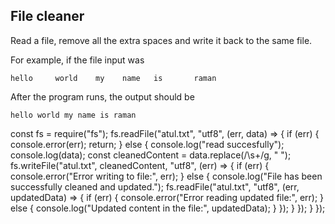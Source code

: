 ## File cleaner
Read a file, remove all the extra spaces and write it back to the same file.

For example, if the file input was
```
hello     world    my    name   is       raman
```

After the program runs, the output should be

```
hello world my name is raman

```
const fs = require("fs");
fs.readFile("atul.txt", "utf8", (err, data) => {
  if (err) {
    console.error(err);
    return;
  } else {
    console.log("read succesfully");
    console.log(data);
    const cleanedContent = data.replace(/\s+/g, " ");
    fs.writeFile("atul.txt", cleanedContent, "utf8", (err) => {
      if (err) {
        console.error("Error writing to file:", err);
      } else {
        console.log("File has been successfully cleaned and updated.");
        fs.readFile("atul.txt", "utf8", (err, updatedData) => {
          if (err) {
            console.error("Error reading updated file:", err);
          } else {
            console.log("Updated content in the file:", updatedData);
          }
        });
      }
    });
  }
});

